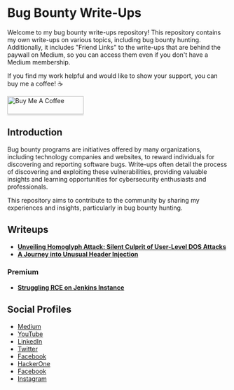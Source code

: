 # Bug Bounty Write-Ups

Welcome to my bug bounty write-ups repository! This repository contains my own write-ups on various topics, including bug bounty hunting. Additionally, it includes "Friend Links" to the write-ups that are behind the paywall on Medium, so you can access them even if you don't have a Medium membership.

If you find my work helpful and would like to show your support, you can buy me a coffee! ☕

<a href="https://www.buymeacoffee.com/imusabkhan" target="_blank">
  <img src="https://www.buymeacoffee.com/assets/img/custom_images/orange_img.png" alt="Buy Me A Coffee" style="height: 41px !important;width: 174px !important;box-shadow: 0px 3px 2px 0px rgba(190, 190, 190, 0.5) !important;-webkit-box-shadow: 0px 3px 2px 0px rgba(190, 190, 190, 0.5) !important;">
</a>

## Introduction

Bug bounty programs are initiatives offered by many organizations, including technology companies and websites, to reward individuals for discovering and reporting software bugs. Write-ups often detail the process of discovering and exploiting these vulnerabilities, providing valuable insights and learning opportunities for cybersecurity enthusiasts and professionals.

This repository aims to contribute to the community by sharing my experiences and insights, particularly in bug bounty hunting.

## Writeups

- **[Unveiling Homoglyph Attack: Silent Culprit of User-Level DOS Attacks](https://medium.com/@imusabkhan/unveiling-homoglyph-silent-culprit-of-user-level-dos-attacks-86a0576bca3a)**
- **[A Journey into Unusual Header Injection](https://medium.com/@imusabkhan/a-journey-into-unusual-header-injection-693cc0ddecc6)**

### Premium
- **[Struggling RCE on Jenkins Instance](https://medium.com/@imusabkhan/struggling-rce-on-jenkins-instance-8851af98b7e6)**


## Social Profiles

- [Medium](https://medium.com/@imusabkhan)
- [YouTube](https://www.youtube.com/musabkhan)
- [LinkedIn](https://www.linkedin.com/in/musab1995/)
- [Twitter](https://twitter.com/Musab1995)
- [Facebook](https://facebook.com/imusabkhan)
- [HackerOne](https://hackerone.com/musabkhan)
- [Facebook](https://facebook.com/imusabkhan)
- [Instagram](https://instagram.com/imusabkhan)

  
